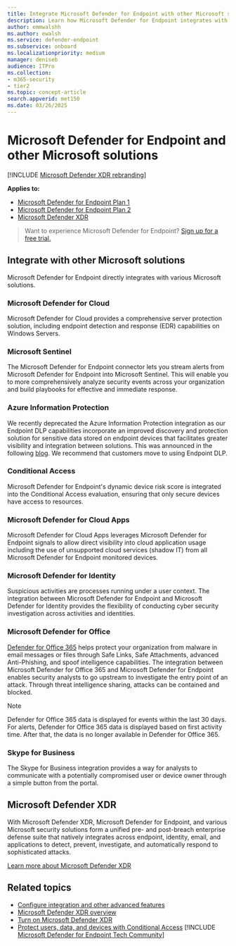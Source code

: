 ```yaml
---
title: Integrate Microsoft Defender for Endpoint with other Microsoft solutions
description: Learn how Microsoft Defender for Endpoint integrates with other Microsoft solutions, including Microsoft Defender for Identity and Microsoft Defender for Cloud.
author: emmwalshh
ms.author: ewalsh
ms.service: defender-endpoint
ms.subservice: onboard
ms.localizationpriority: medium
manager: deniseb
audience: ITPro
ms.collection: 
- m365-security
- tier2
ms.topic: concept-article
search.appverid: met150
ms.date: 03/26/2025
---
```


# Microsoft Defender for Endpoint and other Microsoft solutions

[!INCLUDE [Microsoft Defender XDR rebranding](../includes/microsoft-defender.md)]


**Applies to:**

- [Microsoft Defender for Endpoint Plan 1](microsoft-defender-endpoint.md)
- [Microsoft Defender for Endpoint Plan 2](microsoft-defender-endpoint.md)
- [Microsoft Defender XDR](/defender-xdr)

> Want to experience Microsoft Defender for Endpoint? [Sign up for a free trial.](https://go.microsoft.com/fwlink/p/?linkid=2225630)

## Integrate with other Microsoft solutions

Microsoft Defender for Endpoint directly integrates with various Microsoft solutions.

### Microsoft Defender for Cloud

Microsoft Defender for Cloud provides a comprehensive server protection solution, including endpoint detection and response (EDR) capabilities on Windows Servers.

### Microsoft Sentinel

The Microsoft Defender for Endpoint connector lets you stream alerts from Microsoft Defender for Endpoint into Microsoft Sentinel. This will enable you to more comprehensively analyze security events across your organization and build playbooks for effective and immediate response.

### Azure Information Protection

We recently deprecated the Azure Information Protection integration as our Endpoint DLP capabilities incorporate an improved discovery and protection solution for sensitive data stored on endpoint devices that facilitates greater visibility and integration between solutions. This was announced in the following [blog](https://techcommunity.microsoft.com/t5/microsoft-defender-for-endpoint/protecting-sensitive-information-on-devices/ba-p/2143555). We recommend that customers move to using Endpoint DLP.

### Conditional Access

Microsoft Defender for Endpoint's dynamic device risk score is integrated into the Conditional Access evaluation, ensuring that only secure devices have access to resources.

### Microsoft Defender for Cloud Apps

Microsoft Defender for Cloud Apps leverages Microsoft Defender for Endpoint signals to allow direct visibility into cloud application usage including the use of unsupported cloud services (shadow IT) from all Microsoft Defender for Endpoint monitored devices.

### Microsoft Defender for Identity

Suspicious activities are processes running under a user context. The integration between Microsoft Defender for Endpoint and Microsoft Defender for Identity provides the flexibility of conducting cyber security investigation across activities and identities.

### Microsoft Defender for Office

[Defender for Office 365](/defender-office-365/mdo-about) helps protect your organization from malware in email messages or files through Safe Links, Safe Attachments, advanced Anti-Phishing, and spoof intelligence capabilities. The integration between Microsoft Defender for Office 365 and Microsoft Defender for Endpoint enables security analysts to go upstream to investigate the entry point of an attack. Through threat intelligence sharing, attacks can be contained and blocked.

> [!NOTE]
> Defender for Office 365 data is displayed for events within the last 30 days. For alerts, Defender for Office 365 data is displayed based on first activity time. After that, the data is no longer available in Defender for Office 365.

### Skype for Business

The Skype for Business integration provides a way for analysts to communicate with a potentially compromised user or device owner through a simple button from the portal.

<a name='microsoft-365-defender'></a>

## Microsoft Defender XDR

With Microsoft Defender XDR, Microsoft Defender for Endpoint, and various Microsoft security solutions form a unified pre- and post-breach enterprise defense suite that natively integrates across endpoint, identity, email, and applications to detect, prevent, investigate, and automatically respond to sophisticated attacks.

[Learn more about Microsoft Defender XDR](/defender-xdr/microsoft-365-defender)

## Related topics

- [Configure integration and other advanced features](advanced-features.md)
- [Microsoft Defender XDR overview](/defender-xdr/microsoft-365-defender)
- [Turn on Microsoft Defender XDR](/defender-xdr/m365d-enable)
- [Protect users, data, and devices with Conditional Access](conditional-access.md)
[!INCLUDE [Microsoft Defender for Endpoint Tech Community](../includes/defender-mde-techcommunity.md)]
